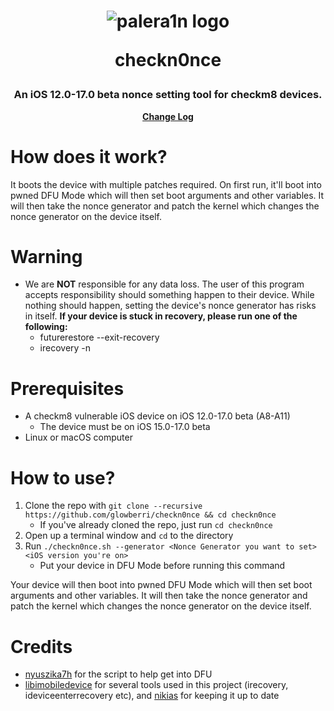 <h1 align="center">
    <img src="https://avatars.githubusercontent.com/u/114239186?s=100&v=4" alt="palera1n logo">
    <p>checkn0nce</p>
</h1>
<h3 align="center">An iOS 12.0-17.0 beta nonce setting tool for checkm8 devices.</h3>
<p align="center">
    <strong><a href="CHANGELOG.md">Change Log</a></strong>
</p>

# How does it work?
It boots the device with multiple patches required. On first run, it'll boot into pwned DFU Mode which will then set boot arguments and other variables. It will then take the nonce generator and patch the kernel which changes the nonce generator on the device itself.

# Warning
- We are **NOT** responsible for any data loss. The user of this program accepts responsibility should something happen to their device. While nothing should happen, setting the device's nonce generator has risks in itself. **If your device is stuck in recovery, please run one of the following:**
   - futurerestore --exit-recovery
   - irecovery -n

# Prerequisites
- A checkm8 vulnerable iOS device on iOS 12.0-17.0 beta (A8-A11)
  - The device must be on iOS 15.0-17.0 beta
- Linux or macOS computer

# How to use?

1. Clone the repo with ``git clone --recursive https://github.com/glowberri/checkn0nce && cd checkn0nce``
   - If you've already cloned the repo, just run ``cd checkn0nce``
2. Open up a terminal window and ``cd`` to the directory
3. Run ``./checkn0nce.sh --generator <Nonce Generator you want to set> <iOS version you're on>``
     - Put your device in DFU Mode before running this command

Your device will then boot into pwned DFU Mode which will then set boot arguments and other variables. It will then take the nonce generator and patch the kernel which changes the nonce generator on the device itself.

# Credits

- [nyuszika7h](https://github.com/nyuszika7h) for the script to help get into DFU
- [libimobiledevice](https://github.com/libimobiledevice) for several tools used in this project (irecovery, ideviceenterrecovery etc), and [nikias](https://github.com/nikias) for keeping it up to date
